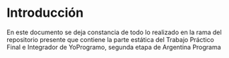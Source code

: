 # Introducción
En este documento se deja constancia de todo lo realizado en la rama del repositorio presente que contiene la parte estática del Trabajo Práctico Final e Integrador de YoProgramo, segunda etapa de Argentina Programa
